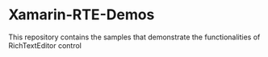 # Xamarin-RTE-Demos
This repository contains the samples that demonstrate the functionalities of RichTextEditor control
